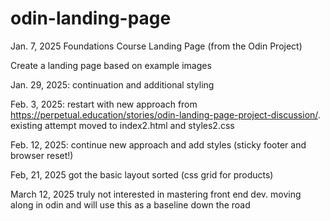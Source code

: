 # odin-landing-page

Jan. 7, 2025 Foundations Course Landing Page (from the Odin Project)

Create a landing page based on example images

Jan. 29, 2025: continuation and additional styling

Feb. 3, 2025: restart with new approach from https://perpetual.education/stories/odin-landing-page-project-discussion/. existing attempt moved to index2.html and styles2.css

Feb. 12, 2025: continue new approach and add styles (sticky footer and browser reset!)

Feb, 21, 2025 got the basic layout sorted (css grid for products)

March 12, 2025 truly not interested in mastering front end dev. moving along in odin and will use this as a baseline down the road